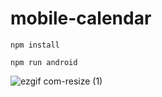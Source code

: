 # mobile-calendar
 
 ```
 npm install
 ```

```
npm run android
```

![ezgif com-resize (1)](https://user-images.githubusercontent.com/6776658/232898163-b815d612-cb72-4586-8e31-c8672caaa3b3.gif)
